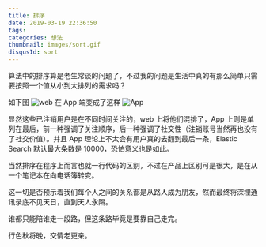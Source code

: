 ```yaml
---
title: 排序
date: 2019-03-19 22:36:50
tags: 
categories: 想法
thumbnail: images/sort.gif
disqusId: sort
---
```


算法中的排序算是老生常谈的问题了，不过我的问题是生活中真的有那么简单只需要按照一个值从小到大排列的需求吗？

如下图
![web](/blog/images/contacts-pc.png)
在 App 端变成了这样
![App](/blog/images/contacts-app.jpg)

显然这些已注销用户是在不同时间关注的，web 上将他们混排了，App 上则是单列在最后，前一种强调了关注顺序，后一种强调了社交性（注销账号当然再也没有了社交价值）。并且 App 理论上不太会有用户真的去翻到最后一条，Elastic Search 默认最大条数是 10000，恐怕意义也是如此。

当然排序在程序上而言也就一行代码的区别，不过在产品上区别可是很大，是在从一个笔记本在向电话簿转变。

这一切是否预示着我们每个人之间的关系都是从路人成为朋友，然而最终将深埋通讯录底不见天日，直到天人永隔。

谁都只能陪谁走一段路，但这条路毕竟是要靠自己走完。

行色秋将晚，交情老更亲。
